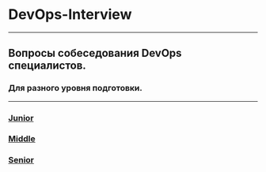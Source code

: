 # DevOps-Interview 
***
## Вопросы собеседования DevOps специалистов. 
### Для разного уровня подготовки. 
***
### [Junior](https://github.com/alekseev-serg/DevOps-Interview/tree/main/Junior)
### [Middle](https://github.com/alekseev-serg/DevOps-Interview/tree/main/Middle) 
### [Senior](https://github.com/alekseev-serg/DevOps-Interview/tree/main/Senior)